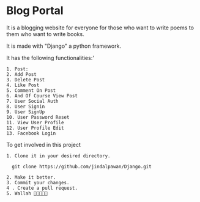 # Blog Portal

It is a blogging website for everyone for those who want to write poems to them who want to write books.

It is made with "Django" a python framework.

It has the following functionalities:'

    1. Post:
    2. Add Post
    3. Delete Post
    4. Like Post
    5. Comment On Post
    6. And Of Course View Post 
    7. User Social Auth
    8. User Signin
    9. User SignUp
    10. User Password Reset
    11. View User Profile
    12. User Profile Edit
    13. Facebook Login

To get involved in this project 
  
    1. Clone it in your desired directory.
   ```
     git clone https://github.com/jindalpawan/Django.git
  ```
    2. Make it better.
    3. Commit your changes.
    4 . Create a pull request.
    5. Wallah 🎉🎉🎉🎉🎉
